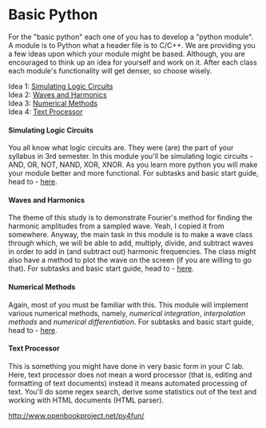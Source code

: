 Basic Python
=========

For the "basic python" each one of you has to develop a "python module". A module is to Python what a header file is to C/C++. We are providing you a few ideas upon which your module might be based. Although, you are encouraged to think up an idea for yourself and work on it. After each class each module's functionality will get denser, so choose wisely.

Idea 1: [Simulating Logic Circuits](#logic)  
Idea 2: [Waves and Harmonics](#wave)  
Idea 3: [Numerical Methods](#nm)  
Idea 4: [Text Processor](#text)  


#### <a name="logic"></a> Simulating Logic Circuits

You all know what logic circuits are. They were (are) the part of your syllabus in 3rd semester. In this module you'll be simulating logic circuits - AND, OR, NOT, NAND, XOR, XNOR. As you learn more python you will make your module better and more functional. For subtasks and basic start guide, head to - [here]().

#### <a name="wave"></a> Waves and Harmonics

The theme of this study is to demonstrate Fourier's method for finding the harmonic amplitudes from a sampled wave. Yeah, I copied it from somewhere. Anyway, the main task in this module is to make a wave class through which, we will be able to add, multiply, divide, and subtract waves in order to add in (and subtract out) harmonic frequencies. The class might also have a method to plot the wave on the screen (if you are willing to go that). For subtasks and basic start guide, head to - [here]().

#### <a name="nm"></a> Numerical Methods

Again, most of you must be familiar with this. This module will implement various numerical methods, namely, *numerical integration*, *interpolation methods* and *numerical differentiation*. For subtasks and basic start guide, head to - [here]().

#### <a name="text"></a> Text Processor

This is something you might have done in very basic form in your C lab. Here, text processor does not mean a word processor (that is, editing and formatting of text documents) instead it means automated processing of text. You'll do some regex search, derive some statistics out of the text and working with HTML documents (HTML parser).

http://www.openbookproject.net/py4fun/